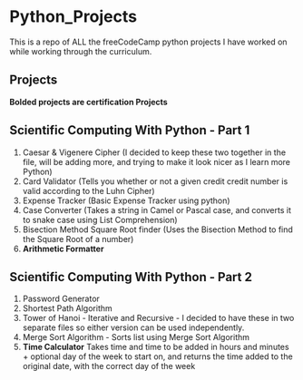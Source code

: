# Python_Projects
This is a repo of ALL the freeCodeCamp python projects I have worked on while working through the curriculum.


## Projects
**Bolded projects are certification Projects**

## Scientific Computing With Python - Part 1
1. Caesar & Vigenere Cipher (I decided to keep these two together in the file, will be adding more, and trying to make it look nicer as I learn more Python)
2. Card Validator (Tells you whether or not a given credit credit number is valid according to the Luhn Cipher)
3. Expense Tracker (Basic Expense Tracker using python)
4. Case Converter (Takes a string in Camel or Pascal case, and converts it to snake case using List Comprehension)
5. Bisection Method Square Root finder (Uses the Bisection Method to find the Square Root of a number)
6. **Arithmetic Formatter**
## Scientific Computing With Python - Part 2
1. Password Generator
2. Shortest Path Algorithm
3. Tower of Hanoi - Iterative and Recursive - I decided to have these in two separate files so either version can be used independently.
4. Merge Sort Algorithm - Sorts list using Merge Sort Algorithm
5. **Time Calculator** Takes time and time to be added in hours and minutes + optional day of the week to start on, and returns the time added to the original date, with the correct day of the week

